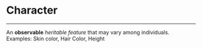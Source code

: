 # Character
---
An **observable** *heritable feature* that may vary among individuals.
Examples:
Skin color, Hair Color, Height